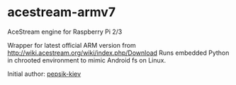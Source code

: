 # acestream-armv7
AceStream engine for Raspberry Pi 2/3

Wrapper for latest official ARM version from http://wiki.acestream.org/wiki/index.php/Download
Runs embedded Python in chrooted environment to mimic Android fs on Linux.

Initial author: [pepsik-kiev](https://github.com/pepsik-kiev)
